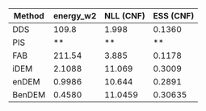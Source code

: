 | Method  | energy_w2 | NLL (CNF) | ESS (CNF) |
|---------|-----------|------------|------------|
| DDS     | 109.8     | 1.998      | 0.1360     |
| PIS     | **        | **         | **         |
| FAB     | 211.54    | 3.885      | 0.1178     |
| iDEM    | 2.1088    | 11.069     | 0.3009     |
| enDEM   | 0.9986    | 10.644     | 0.2891     |
| BenDEM  | 0.4580    | 11.0459    | 0.30635    |
